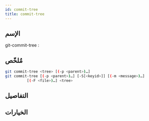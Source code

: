 ```yaml
---
id: commit-tree
title: commit-tree
---
```


## الإسم
git-commit-tree : 

## مُلخّص

<!--DOCUSAURUS_CODE_TABS-->
<!--الأمر-->
```bash
git commit-tree <tree> [(-p <parent>)…​]
git commit-tree [(-p <parent>)…​] [-S[<keyid>]] [(-m <message>)…​]
		  [(-F <file>)…​] <tree>
```
<!--END_DOCUSAURUS_CODE_TABS-->

## التفاصيل

## الخيارات

